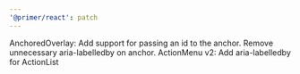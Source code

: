 ```yaml
---
'@primer/react': patch
---
```


AnchoredOverlay: Add support for passing an id to the anchor. Remove unnecessary aria-labelledby on anchor.
ActionMenu v2: Add aria-labelledby for ActionList
